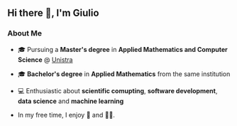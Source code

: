 ## Hi there 👋, I'm Giulio

### About Me
- 🎓 Pursuing a **Master's degree** in **Applied Mathematics and Computer Science** @ [Unistra](https://en.unistra.fr)
- 🎓 **Bachelor's degree** in **Applied Mathematics** from the same institution
- 💻 Enthusiastic about **scientific comupting**, **software development**, **data science** and **machine learning**

- In my free time, I enjoy 🏃 and 🏊‍♂️.
